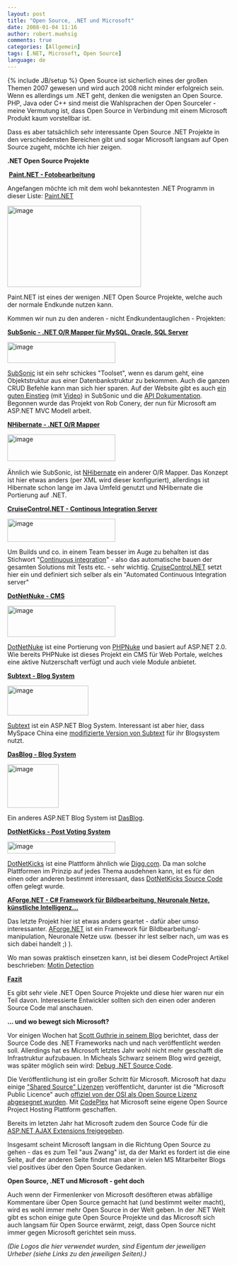 ```yaml
---
layout: post
title: "Open Source, .NET und Microsoft"
date: 2008-01-04 11:16
author: robert.muehsig
comments: true
categories: [Allgemein]
tags: [.NET, Microsoft, Open Source]
language: de
---
```

{% include JB/setup %}
Open Source ist sicherlich eines der großen Themen 2007 gewesen und wird auch 2008 nicht minder erfolgreich sein. Wenn es allerdings um .NET geht, denken die wenigsten an Open Source. PHP, Java oder C++ sind meist die Wahlsprachen der Open Sourceler - meine Vermutung ist, dass Open Source in Verbindung mit einem Microsoft Produkt kaum vorstellbar ist.

Dass es aber tatsächlich sehr interessante Open Source .NET Projekte in den verschiedensten Bereichen gibt und sogar Microsoft langsam auf Open Source zugeht, möchte ich hier zeigen.

<strong>.NET Open Source Projekte</strong>

<strong> <u>Paint.NET - Fotobearbeitung</u></strong>

Angefangen möchte ich mit dem wohl bekanntesten .NET Programm in dieser Liste: <a target="_blank" href="http://www.getpaint.net/download.html">Paint.NET</a>

<a href="{{BASE_PATH}}/assets/wp-images/image206.png"><img border="0" width="302" src="{{BASE_PATH}}/assets/wp-images/image-thumb185.png" alt="image" height="183" style="border: 0px" /></a>

Paint.NET ist eines der wenigen .NET Open Source Projekte, welche auch der normale Endkunde nutzen kann.

Kommen wir nun zu den anderen - nicht Endkundentauglichen - Projekten:

<u><strong>SubSonic - .NET O/R Mapper für MySQL, Oracle, SQL Server</strong></u>

<a href="{{BASE_PATH}}/assets/wp-images/image207.png"><img border="0" width="244" src="{{BASE_PATH}}/assets/wp-images/image-thumb186.png" alt="image" height="47" style="border: 0px" /></a>

<a target="_blank" href="http://www.subsonicproject.com/">SubSonic</a> ist ein sehr schickes "Toolset", wenn es darum geht, eine Objektstruktur aus einer Datenbankstruktur zu bekommen. Auch die ganzen CRUD Befehle kann man sich hier sparen. Auf der Website gibt es auch <a target="_blank" href="http://www.subsonicproject.com/view/for-web-sites---using-the-buildprovider.aspx">ein guten Einstieg</a> (mit <a target="_blank" href="http://www.wekeroad.com/ss_setup2.html">Video</a>) in SubSonic und die <a target="_blank" href="http://www.subsonicproject.com/view/api-documentation.aspx">API Dokumentation</a>. Begonnen wurde das Projekt von Rob Conery, der nun für Microsoft am ASP.NET MVC Modell arbeit.

<u><strong>NHibernate - .NET O/R Mapper</strong></u>

<a href="{{BASE_PATH}}/assets/wp-images/image208.png"><img border="0" width="244" src="{{BASE_PATH}}/assets/wp-images/image-thumb187.png" alt="image" height="60" style="border: 0px" /></a> 

Ähnlich wie SubSonic, ist <a target="_blank" href="http://www.hibernate.org/343.html">NHibernate</a> ein anderer O/R Mapper. Das Konzept ist hier etwas anders (per XML wird dieser konfiguriert), allerdings ist Hibernate schon lange im Java Umfeld genutzt und NHibernate die Portierung auf .NET.

<u><strong>CruiseControl.NET - Continous Integration Server</strong></u>

<a href="{{BASE_PATH}}/assets/wp-images/image209.png"><img border="0" width="244" src="{{BASE_PATH}}/assets/wp-images/image-thumb188.png" alt="image" height="52" style="border: 0px" /></a>

Um Builds und co. in einem Team besser im Auge zu behalten ist das Stichwort "<a target="_blank" href="http://en.wikipedia.org/wiki/Continuous_integration">Continuous integration</a>" - also das automatische bauen der gesamten Solutions mit Tests etc. - sehr wichtig. <a target="_blank" href="http://confluence.public.thoughtworks.org/display/CCNET/Welcome+to+CruiseControl.NET">CruiseControl.NET</a> setzt hier ein und definiert sich selber als ein "Automated Continuous Integration server"

<u><strong>DotNetNuke - CMS</strong></u>

<a href="{{BASE_PATH}}/assets/wp-images/image210.png"><img border="0" width="244" src="{{BASE_PATH}}/assets/wp-images/image-thumb189.png" alt="image" height="70" style="border: 0px" /></a>

<a target="_blank" href="http://www.dotnetnuke.com/">DotNetNuke</a> ist eine Portierung von <a target="_blank" href="http://phpnuke.org/">PHPNuke</a> und basiert auf ASP.NET 2.0. Wie bereits PHPNuke ist dieses Projekt ein CMS für Web Portale, welches eine aktive Nutzerschaft verfügt und auch viele Module anbietet.

<u><strong>Subtext - Blog System</strong></u>

<a href="{{BASE_PATH}}/assets/wp-images/image211.png"><img border="0" width="183" src="{{BASE_PATH}}/assets/wp-images/image-thumb190.png" alt="image" height="67" style="border: 0px" /></a>

<a target="_blank" href="http://www.subtextproject.com/">Subtext</a> ist ein ASP.NET Blog System. Interessant ist aber hier, dass MySpace China eine <a target="_blank" href="http://haacked.com/archive/2007/10/29/subtext-powers-myspace-china-blogs.aspx">modifizierte Version von Subtext</a> für ihr Blogsystem nutzt.

<u><strong>DasBlog - Blog System</strong></u>

<a href="{{BASE_PATH}}/assets/wp-images/image212.png"><img border="0" width="116" src="{{BASE_PATH}}/assets/wp-images/image-thumb191.png" alt="image" height="98" style="border: 0px" /></a>

Ein anderes ASP.NET Blog System ist <a target="_blank" href="http://www.dasblog.info/">DasBlog</a>.

<strong><u>DotNetKicks - Post Voting System</u></strong>

<a href="{{BASE_PATH}}/assets/wp-images/image213.png"><img border="0" width="244" src="{{BASE_PATH}}/assets/wp-images/image-thumb192.png" alt="image" height="27" style="border: 0px" /></a>

<a target="_blank" href="http://www.dotnetkicks.com/">DotNetKicks</a> ist eine Plattform ähnlich wie <a target="_blank" href="http://digg.com/">Digg.com</a>. Da man solche Plattformen im Prinzip auf jedes Thema ausdehnen kann, ist es für den einen oder anderen bestimmt interessant, dass <a target="_blank" href="http://code.google.com/p/dotnetkicks/">DotNetKicks Source Code</a> offen gelegt wurde.

<strong><u>AForge.NET - C# Framework für Bildbearbeitung, Neuronale Netze, künstliche Intelligenz...</u></strong>

Das letzte Projekt hier ist etwas anders geartet - dafür aber umso interessanter. <a target="_blank" href="http://code.google.com/p/aforge/">AForge.NET</a> ist ein Framework für Bildbearbeitung/-manipulation, Neuronale Netze usw. (besser ihr lest selber nach, um was es sich dabei handelt ;) ).

Wo man sowas praktisch einsetzen kann, ist bei diesem CodeProject Artikel beschrieben: <a target="_blank" href="http://www.codeproject.com/KB/audio-video/Motion_Detection.aspx">Motin Detection</a>

<strong><u>Fazit</u></strong>

Es gibt sehr viele .NET Open Source Projekte und diese hier waren nur ein Teil davon. Interessierte Entwickler sollten sich den einen oder anderen Source Code mal anschauen.

<strong>... und wo bewegt sich Microsoft?</strong>

Vor einigen Wochen hat <a target="_blank" href="{{BASE_PATH}}/2007/10/03/net-framework-goes-open-source/">Scott Guthrie in seinem Blog</a> berichtet, dass der Source Code des .NET Frameworks nach und nach veröffentlicht werden soll. Allerdings hat es Microsoft letztes Jahr wohl nicht mehr geschafft die Infrastruktur aufzubauen. In Micheals Schwarz seinem Blog wird gezeigt, was später möglich sein wird: <a target="_blank" href="http://weblogs.asp.net/mschwarz/archive/2007/12/19/debug-net-source-code.aspx">Debug .NET Source Code</a>.

Die Veröffentlichung ist ein großer Schritt für Microsoft. Microsoft hat dazu einige <a target="_blank" href="http://www.microsoft.com/resources/sharedsource/licensingbasics/sharedsourcelicenses.mspx">"Shared Source" Lizenzen</a> veröffentlicht, darunter ist die "Microsoft Public Licence" auch <a target="_blank" href="http://blogs.guardian.co.uk/technology/2007/10/17/osi_approves_microsofts_open_source_licences.html">offiziel von der OSI als Open Source Lizenz abgesegnet wurden</a>. Mit <a target="_blank" href="http://codeplex.com/">CodePlex</a> hat Microsoft seine eigene Open Source Project Hosting Plattform geschaffen.

Bereits im letzten Jahr hat Microsoft zudem den Source Code für die <a target="_blank" href="http://www.microsoft.com/downloads/details.aspx?FamilyID=EF2C1ACC-051A-4FE6-AD72-F3BED8623B43&amp;displaylang=en">ASP.NET AJAX Extensions freigegeben</a>.

Insgesamt scheint Microsoft langsam in die Richtung Open Source zu gehen - das es zum Teil "aus Zwang" ist, da der Markt es fordert ist die eine Seite, auf der anderen Seite findet man aber in vielen MS Mitarbeiter Blogs viel positives über den Open Source Gedanken.

<strong>Open Source, .NET und Microsoft - geht doch</strong>

Auch wenn der Firmenlenker von Microsoft desöfteren etwas abfällige Kommentare über Open Source gemacht hat (und bestimmt weiter macht), wird es wohl immer mehr Open Source in der Welt geben. In der .NET Welt gibt es schon einige gute Open Source Projekte und das Microsoft sich auch langsam für Open Source erwärmt, zeigt, dass Open Source nicht immer gegen Microsoft gerichtet sein muss.

<em>(Die Logos die hier verwendet wurden, sind Eigentum der jeweiligen Urheber (siehe Links zu den jeweiligen Seiten).)</em>
